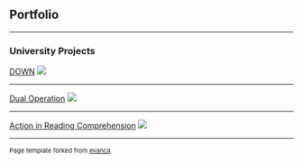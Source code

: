 ## Portfolio

---

### University Projects

[DOWN](/sample_page)
<img src="images/dummy_thumbnail.jpg?raw=true"/>

---
[Dual Operation](/pdf/sample_presentation.pdf)
<img src="images/dummy_thumbnail.jpg?raw=true"/>

---
[Action in Reading Comprehension](http://example.com/)
<img src="images/dummy_thumbnail.jpg?raw=true"/>

---
<p style="font-size:11px">Page template forked from <a href="https://github.com/evanca/quick-portfolio">evanca</a></p>
<!-- Remove above link if you don't want to attibute -->
